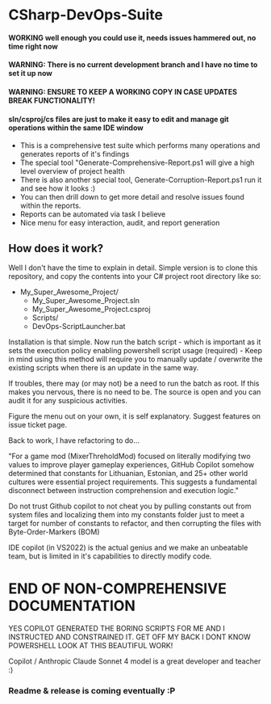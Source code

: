 # CSharp-DevOps-Suite

#### WORKING well enough you could use it, needs issues hammered out, no time right now

#### WARNING: There is no current development branch and I have no time to set it up now
#### WARNING: ENSURE TO KEEP A WORKING COPY IN CASE UPDATES BREAK FUNCTIONALITY!

#### sln/csproj/cs files are just to make it easy to edit and manage git operations within the same IDE window

- This is a comprehensive test suite which performs many operations and generates reports of it's findings
- The special tool "Generate-Comprehensive-Report.ps1 will give a high level overview of project health
- There is also another special tool, Generate-Corruption-Report.ps1 run it and see how it looks :)
- You can then drill down to get more detail and resolve issues found within the reports.
- Reports can be automated via task I believe
- Nice menu for easy interaction, audit, and report generation

## How does it work?
Well I don't have the time to explain in detail. Simple version is to clone this repository, 
and copy the contents into your C# project root directory like so:
- My_Super_Awesome_Project/
  - My_Super_Awesome_Project.sln
  - My_Super_Awesome_Project.csproj
  - Scripts/
  - DevOps-ScriptLauncher.bat
 
Installation is that simple. Now run the batch script - which is important as it sets the execution
policy enabling powershell script usage (required) - Keep in mind using this method will require you
to manually update / overwrite the existing scripts when there is an update in the same way.

If troubles, there may (or may not) be a need to run the batch as root. If this makes you nervous,
there is no need to be. The source is open and you can audit it for any suspicious activities.

Figure the menu out on your own, it is self explanatory. Suggest features on issue ticket page.

Back to work, I have refactoring to do...

"For a game mod (MixerThreholdMod) focused on literally modifying two values to improve player gameplay experiences, GitHub Copilot somehow determined that constants for Lithuanian, Estonian, and 25+ other world cultures were essential project requirements. This suggests a fundamental disconnect between instruction comprehension and execution logic."

Do not trust Github copilot to not cheat you by pulling constants out from system files and localizing them into my constants folder just to meet a target for number of constants to refactor, and then corrupting the files with Byte-Order-Markers (BOM)

IDE copilot (in VS2022) is the actual genius and we make an unbeatable team, but is limited in it's capabilities to directly modify code.

# END OF NON-COMPREHENSIVE DOCUMENTATION

YES COPILOT GENERATED THE BORING SCRIPTS FOR ME AND I INSTRUCTED AND CONSTRAINED IT.
GET OFF MY BACK I DONT KNOW POWERSHELL LOOK AT THIS BEAUTIFUL WORK!

Copilot / Anthropic Claude Sonnet 4 model is a great developer and teacher :)

### Readme & release is coming eventually :P
